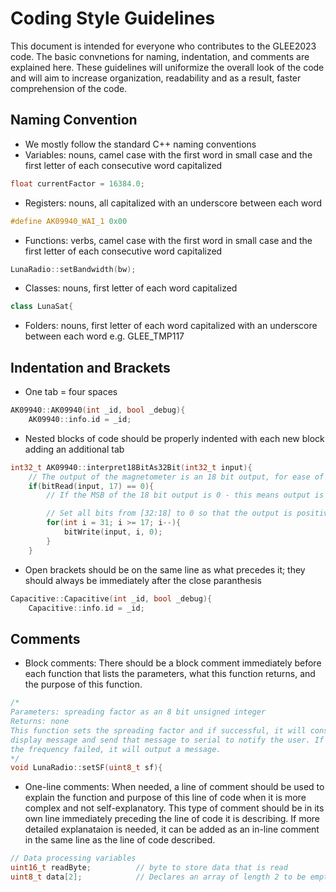 # Coding Style Guidelines 
This document is intended for everyone who contributes to the GLEE2023 code. The basic convnetions for naming, indentation, and comments are explained here. These guidelines will uniformize the overall look of the code and will aim to increase organization, readability and as a result, faster comprehension of the code. 

## Naming Convention
* We mostly follow the standard C++ naming conventions
* Variables: nouns, camel case with the first word in small case and the first letter of each consecutive word capitalized
```cpp
float currentFactor = 16384.0;
```
* Registers: nouns, all capitalized with an underscore between each word
```cpp
#define AK09940_WAI_1 0x00
```
* Functions: verbs, camel case with the first word in small case and the first letter of each consecutive word capitalized
```cpp
LunaRadio::setBandwidth(bw);
```
* Classes: nouns, first letter of each word capitalized
```cpp
class LunaSat{
```
* Folders: nouns, first letter of each word capitalized with an underscore between each word e.g. GLEE_TMP117

## Indentation and Brackets
* One tab = four spaces
```cpp
AK09940::AK09940(int _id, bool _debug){
    AK09940::info.id = _id;
```
* Nested blocks of code should be properly indented with each new block adding an additional tab
```cpp
int32_t AK09940::interpret18BitAs32Bit(int32_t input){
    // The output of the magnetometer is an 18 bit output, for ease of use it is converted to a 32bit output)
    if(bitRead(input, 17) == 0){
        // If the MSB of the 18 bit output is 0 - this means output is positive

        // Set all bits from [32:18] to 0 so that the output is positive and unchanged by the extra leading bits
        for(int i = 31; i >= 17; i--){								
            bitWrite(input, i, 0);
        }
    }
```
* Open brackets should be on the same line as what precedes it; they should always be immediately after the close paranthesis
```cpp
Capacitive::Capacitive(int _id, bool _debug){
    Capacitive::info.id = _id;
```

## Comments
* Block comments: There should be a block comment immediately before each function that lists the parameters, what this function returns, and the purpose of this function.
```cpp
/*
Parameters: spreading factor as an 8 bit unsigned integer
Returns: none
This function sets the spreading factor and if successful, it will construct a
display message and send that message to serial to notify the user. If
the frequency failed, it will output a message.
*/
void LunaRadio::setSF(uint8_t sf){
```
* One-line comments: When needed, a line of comment should be used to explain the function and purpose of this line of code when it is more complex and not self-explanatory. This type of comment should be in its own line immediately preceding the line of code it is describing. If more detailed explanataion is needed, it can be added as an in-line comment in the same line as the line of code described.
```cpp
// Data processing variables
uint16_t readByte;			// byte to store data that is read
uint8_t data[2];			// Declares an array of length 2 to be empty
```
